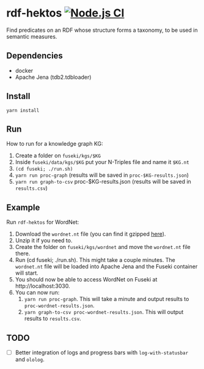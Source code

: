 # rdf-hektos [![Node.js CI](https://github.com/andrefs/rdf-hektos/actions/workflows/test.yml/badge.svg)](https://github.com/andrefs/rdf-hektos/actions/workflows/test.yml)

Find predicates on an RDF whose structure forms a taxonomy, to be used in semantic measures.

## Dependencies

- docker
- Apache Jena (tdb2.tdbloader)

## Install

```
yarn install
```

## Run

How to run for a knowledge graph KG:

1. Create a folder on `fuseki/kgs/$KG`
1. Inside `fuseki/data/kgs/$KG` put your N-Triples file and name it `$KG.nt`
1. `(cd fuseki; ./run.sh)`
1. `yarn run proc-graph` (results will be saved in `proc-$KG-results.json`)
1. `yarn run graph-to-csv` proc-$KG-results.json (results will be saved in `results.csv`)

## Example

Run `rdf-hektos` for WordNet:

1. Download the `wordnet.nt` file (you can find it gzipped [here](http://wordnet-rdf.princeton.edu/static/wordnet.nt.gz)).
1. Unzip it if you need to.
1. Create the folder on `fuseki/kgs/wordnet` and move the `wordnet.nt` file there.
1. Run (cd fuseki; ./run.sh). This might take a couple minutes. The `wordnet.nt` file will be loaded into Apache Jena and the Fuseki container will start.
1. You should now be able to access WordNet on Fuseki at http://localhost:3030.
1. You can now run:
   1. `yarn run proc-graph`. This will take a minute and output results to `proc-wordnet-results.json`.
   1. `yarn graph-to-csv proc-wordnet-results.json`. This will output results to `results.csv`.

## TODO

- [ ] Better integration of logs and progress bars with `log-with-statusbar` and `ololog`.
